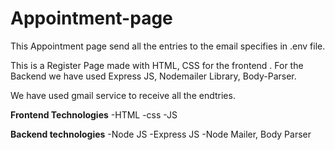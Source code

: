 
# Appointment-page

This Appointment page send all the entries to the email specifies in .env file. 

This is a Register Page made with HTML, CSS for the frontend .
For the Backend we have used Express JS, Nodemailer Library, Body-Parser.

We have used gmail service to receive all the endtries. 

**Frontend Technologies**
-HTML
-css
-JS

**Backend technologies**
-Node JS
-Express JS
-Node Mailer, Body Parser
